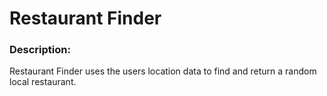 # Restaurant Finder
### Description:
Restaurant Finder uses the users location data to find and return a random local restaurant.
